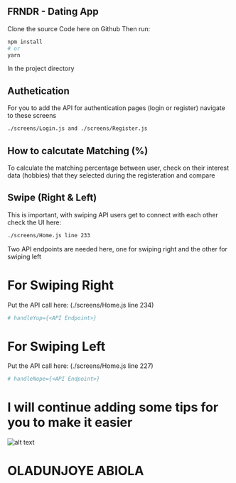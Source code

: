 ## FRNDR - Dating App

Clone the source Code here on Github
Then run:

```bash
npm install
# or
yarn 
```
In the project directory


## Authetication
For you to add the API for authentication pages (login or register) navigate to these screens
```bash
./screens/Login.js and ./screens/Register.js
```

## How to calcutate Matching (%)
To calculate the matching percentage between user, check on their interest data (hobbies) that they selected during the registeration and compare


## Swipe (Right & Left)
This is important, with swiping API users get to connect with each other
check the UI here:
```bash
./screens/Home.js line 233
```

Two API endpoints are needed here, one for swiping right and the other for swiping left


# For Swiping Right
Put the API call here: (./screens/Home.js line 234)
```bash
# handleYup={<API Endpoint>}
```


# For Swiping Left
Put the API call here: (./screens/Home.js line 227)
```bash
# handleNope={<API Endpoint>}
```

# I will continue adding some tips for you to make it easier


![alt text](https://avatars.githubusercontent.com/u/57540689?s=400&u=16cd8c41726eff344f0636b600dbfe84524c1fdb&v=4)
# OLADUNJOYE ABIOLA
